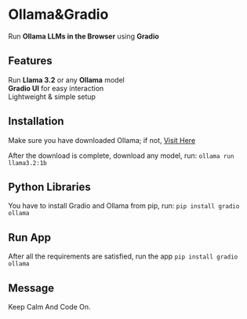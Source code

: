 # Ollama&Gradio
Run **Ollama LLMs in the Browser** using **Gradio**

## Features  
Run **Llama 3.2** or any **Ollama** model  
**Gradio UI** for easy interaction  
Lightweight & simple setup  

## Installation  
Make sure you have downloaded Ollama; if not, <a href="https://ollama.com/download" target="_blank">Visit Here</a>  


After the download is complete, download any model, run: `ollama run llama3.2:1b`

## Python Libraries
You have to install Gradio and Ollama from pip, run: 
`pip install gradio ollama`

## Run App
After all the requirements are satisfied, run the app
`pip install gradio ollama`

## Message
Keep Calm And Code On.


